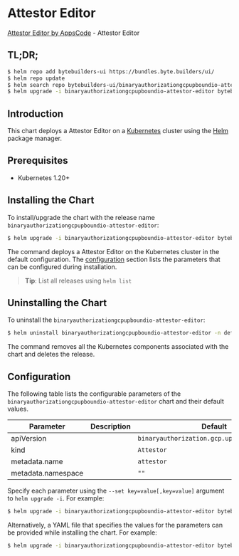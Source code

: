# Attestor Editor

[Attestor Editor by AppsCode](https://byte.builders) - Attestor Editor

## TL;DR;

```bash
$ helm repo add bytebuilders-ui https://bundles.byte.builders/ui/
$ helm repo update
$ helm search repo bytebuilders-ui/binaryauthorizationgcpupboundio-attestor-editor --version=v0.4.18
$ helm upgrade -i binaryauthorizationgcpupboundio-attestor-editor bytebuilders-ui/binaryauthorizationgcpupboundio-attestor-editor -n default --create-namespace --version=v0.4.18
```

## Introduction

This chart deploys a Attestor Editor on a [Kubernetes](http://kubernetes.io) cluster using the [Helm](https://helm.sh) package manager.

## Prerequisites

- Kubernetes 1.20+

## Installing the Chart

To install/upgrade the chart with the release name `binaryauthorizationgcpupboundio-attestor-editor`:

```bash
$ helm upgrade -i binaryauthorizationgcpupboundio-attestor-editor bytebuilders-ui/binaryauthorizationgcpupboundio-attestor-editor -n default --create-namespace --version=v0.4.18
```

The command deploys a Attestor Editor on the Kubernetes cluster in the default configuration. The [configuration](#configuration) section lists the parameters that can be configured during installation.

> **Tip**: List all releases using `helm list`

## Uninstalling the Chart

To uninstall the `binaryauthorizationgcpupboundio-attestor-editor`:

```bash
$ helm uninstall binaryauthorizationgcpupboundio-attestor-editor -n default
```

The command removes all the Kubernetes components associated with the chart and deletes the release.

## Configuration

The following table lists the configurable parameters of the `binaryauthorizationgcpupboundio-attestor-editor` chart and their default values.

|     Parameter      | Description |                         Default                         |
|--------------------|-------------|---------------------------------------------------------|
| apiVersion         |             | <code>binaryauthorization.gcp.upbound.io/v1beta1</code> |
| kind               |             | <code>Attestor</code>                                   |
| metadata.name      |             | <code>attestor</code>                                   |
| metadata.namespace |             | <code>""</code>                                         |


Specify each parameter using the `--set key=value[,key=value]` argument to `helm upgrade -i`. For example:

```bash
$ helm upgrade -i binaryauthorizationgcpupboundio-attestor-editor bytebuilders-ui/binaryauthorizationgcpupboundio-attestor-editor -n default --create-namespace --version=v0.4.18 --set apiVersion=binaryauthorization.gcp.upbound.io/v1beta1
```

Alternatively, a YAML file that specifies the values for the parameters can be provided while
installing the chart. For example:

```bash
$ helm upgrade -i binaryauthorizationgcpupboundio-attestor-editor bytebuilders-ui/binaryauthorizationgcpupboundio-attestor-editor -n default --create-namespace --version=v0.4.18 --values values.yaml
```
